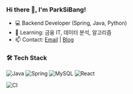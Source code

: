 ### Hi there 👋, I'm ParkSiBang!
- 💻 Backend Developer (Spring, Java, Python)
- 🌱 Learning: 금융 IT, 데이터 분석, 알고리즘
- 📫 Contact: [Email](mailto:your@email.com) | [Blog](https://yourblog.com)


### 🛠 Tech Stack
![Java](https://img.shields.io/badge/Java-007396?style=flat&logo=java&logoColor=white)
![Spring](https://img.shields.io/badge/Spring-6DB33F?style=flat&logo=spring&logoColor=white)
![MySQL](https://img.shields.io/badge/MySQL-4479A1?style=flat&logo=mysql&logoColor=white)
![React](https://img.shields.io/badge/React-61DAFB?style=flat&logo=react&logoColor=black)

![CI](https://github.com/사용자이름/레포지토리이름/workflows/CI/badge.svg)

